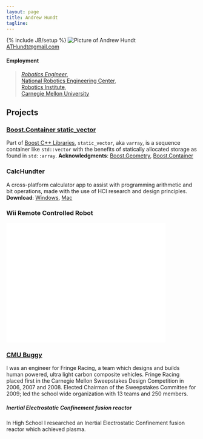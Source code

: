 ```yaml
---
layout: page
title: Andrew Hundt
tagline: 
---
```

{% include JB/setup %}
![Picture of Andrew Hundt](https://0.gravatar.com/avatar/fb975596131ce08ea7e7472f09b8209d?d=https%3A%2F%2Fidenticons.github.com%2Fd7ccb841e1c86abdc1d1d6e6bacb6f17.png&r=x&s=200)  
ATHundt@gmail.com
  
#### Employment
> *[Robotics Engineer](http://www.ri.cmu.edu/person.html?person_id=2462)*,  
> [National Robotics Engineering Center](http://nrec.ri.cmu.edu),  
> [Robotics Institute](http://www.ri.cmu.edu/),  
> [Carnegie Mellon University](http://cmu.edu)  


Projects
--------

### [Boost.Container static_vector](is.gd/BoostSV) 
Part of [Boost C++ Libraries](boost.org), `static_vector`, aka `varray`, is a sequence container like `std::vector` with the benefits of statically allocated storage as found in `std::array`. **Acknowledgments**: [Boost.Geometry](http://is.gd/geometryack), [Boost.Container](http://is.gd/containerack) 

### CalcHundter
A cross-platform calculator app to assist with programming arithmetic and bit operations, made with the use of HCI research and design principles. **Download**: [Windows](http://is.gd/calchundterwin), [Mac](http://is.gd/calchundtermac)

### Wii Remote Controlled Robot

<iframe width="420" height="315" src="//www.youtube.com/embed/jPCQyqeU0kw?rel=0" frameborder="0" ></iframe>


### [CMU Buggy](http://is.gd/cmubuggy)

I was an engineer for Fringe Racing, a team which designs and builds human powered, ultra light carbon composite vehicles. Fringe Racing placed first in the Carnegie Mellon Sweepstakes Design Competition in 2006, 2007 and 2008. Elected Chairman of the Sweepstakes Committee for 2009; led the school wide organization with 13 teams and 250 members. 

##### Inertial Electrostatic Confinement fusion reactor
In High School I researched an Inertial Electrostatic Confinement fusion reactor which achieved plasma.



